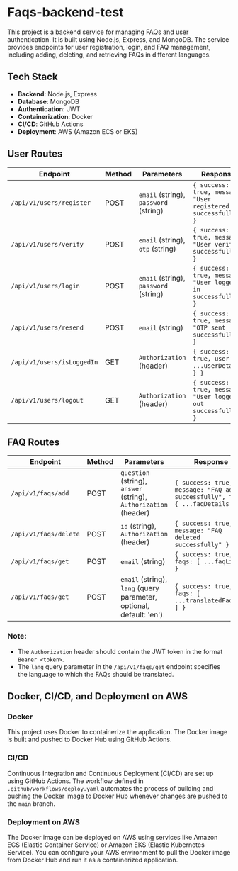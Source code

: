 # Faqs-backend-test

This project is a backend service for managing FAQs and user authentication. It is built using Node.js, Express, and MongoDB. The service provides endpoints for user registration, login, and FAQ management, including adding, deleting, and retrieving FAQs in different languages.

## Tech Stack

- **Backend**: Node.js, Express
- **Database**: MongoDB
- **Authentication**: JWT
- **Containerization**: Docker
- **CI/CD**: GitHub Actions
- **Deployment**: AWS (Amazon ECS or EKS)

## User Routes

| Endpoint                  | Method | Parameters                                                                 | Response                                                                                     |
|---------------------------|--------|----------------------------------------------------------------------------|----------------------------------------------------------------------------------------------|
| `/api/v1/users/register`  | POST   | `email` (string), `password` (string)                                      | `{ success: true, message: "User registered successfully" }`                                 |
| `/api/v1/users/verify`    | POST   | `email` (string), `otp` (string)                                           | `{ success: true, message: "User verified successfully" }`                                   |
| `/api/v1/users/login`     | POST   | `email` (string), `password` (string)                                      | `{ success: true, message: "User logged in successfully" }`                                  |
| `/api/v1/users/resend`    | POST   | `email` (string)                                                           | `{ success: true, message: "OTP sent successfully" }`                                        |
| `/api/v1/users/isLoggedIn`| GET    | `Authorization` (header)                                                   | `{ success: true, user: { ...userDetails } }`                                                |
| `/api/v1/users/logout`    | GET    | `Authorization` (header)                                                   | `{ success: true, message: "User logged out successfully" }`                                 |

## FAQ Routes

| Endpoint              | Method | Parameters                                                                 | Response                                                                                     |
|-----------------------|--------|----------------------------------------------------------------------------|----------------------------------------------------------------------------------------------|
| `/api/v1/faqs/add`    | POST   | `question` (string), `answer` (string), `Authorization` (header)            | `{ success: true, message: "FAQ added successfully", faq: { ...faqDetails } }`               |
| `/api/v1/faqs/delete` | POST   | `id` (string), `Authorization` (header)                                    | `{ success: true, message: "FAQ deleted successfully" }`                                     |
| `/api/v1/faqs/get`    | POST   | `email` (string)                                                           | `{ success: true, faqs: [ ...faqList ] }`                                                    |
| `/api/v1/faqs/get`    | POST   | `email` (string), `lang` (query parameter, optional, default: 'en')        | `{ success: true, faqs: [ ...translatedFaqList ] }`                                          |

### Note:
- The `Authorization` header should contain the JWT token in the format `Bearer <token>`.
- The `lang` query parameter in the `/api/v1/faqs/get` endpoint specifies the language to which the FAQs should be translated.

## Docker, CI/CD, and Deployment on AWS

### Docker
This project uses Docker to containerize the application. The Docker image is built and pushed to Docker Hub using GitHub Actions.

### CI/CD
Continuous Integration and Continuous Deployment (CI/CD) are set up using GitHub Actions. The workflow defined in `.github/workflows/deploy.yaml` automates the process of building and pushing the Docker image to Docker Hub whenever changes are pushed to the `main` branch.

### Deployment on AWS
The Docker image can be deployed on AWS using services like Amazon ECS (Elastic Container Service) or Amazon EKS (Elastic Kubernetes Service). You can configure your AWS environment to pull the Docker image from Docker Hub and run it as a containerized application.
